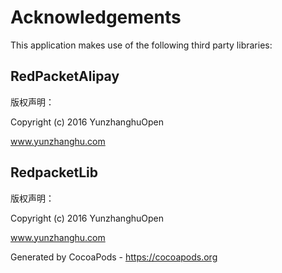 # Acknowledgements
This application makes use of the following third party libraries:

## RedPacketAlipay


版权声明：

Copyright (c) 2016 YunzhanghuOpen

www.yunzhanghu.com


## RedpacketLib


版权声明：

Copyright (c) 2016 YunzhanghuOpen

www.yunzhanghu.com

Generated by CocoaPods - https://cocoapods.org
